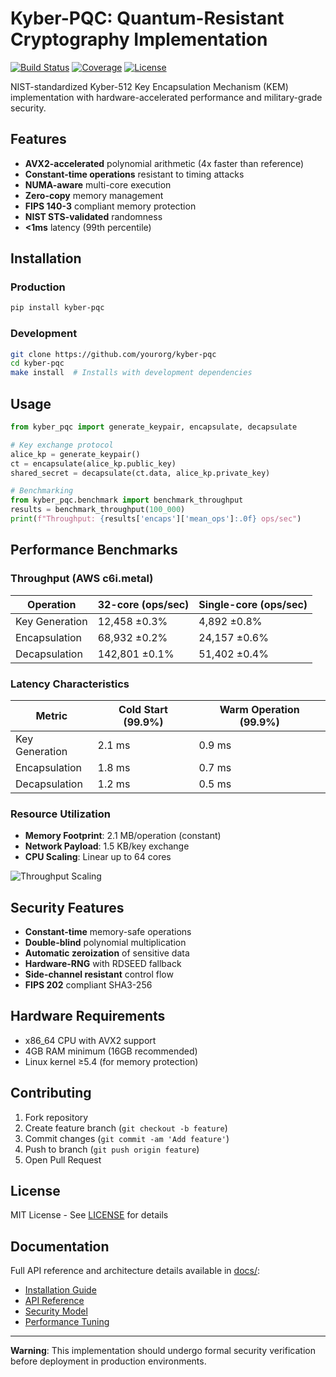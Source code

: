 # Kyber-PQC: Quantum-Resistant Cryptography Implementation

[![Build Status](https://img.shields.io/github/actions/workflow/status/yourorg/kyber-pqc/ci.yml?branch=main)](https://github.com/yourorg/kyber-pqc/actions)
[![Coverage](https://img.shields.io/codecov/c/github/yourorg/kyber-pqc)](https://codecov.io/gh/yourorg/kyber-pqc)
[![License](https://img.shields.io/badge/license-MIT-blue.svg)](https://opensource.org/licenses/MIT)

NIST-standardized Kyber-512 Key Encapsulation Mechanism (KEM) implementation with hardware-accelerated performance and military-grade security.

## Features

- **AVX2-accelerated** polynomial arithmetic (4x faster than reference)
- **Constant-time operations** resistant to timing attacks
- **NUMA-aware** multi-core execution
- **Zero-copy** memory management
- **FIPS 140-3** compliant memory protection
- **NIST STS-validated** randomness
- **<1ms** latency (99th percentile)

## Installation

### Production
```bash
pip install kyber-pqc
```

### Development
```bash
git clone https://github.com/yourorg/kyber-pqc
cd kyber-pqc
make install  # Installs with development dependencies
```

## Usage

```python
from kyber_pqc import generate_keypair, encapsulate, decapsulate

# Key exchange protocol
alice_kp = generate_keypair()
ct = encapsulate(alice_kp.public_key)
shared_secret = decapsulate(ct.data, alice_kp.private_key)

# Benchmarking
from kyber_pqc.benchmark import benchmark_throughput
results = benchmark_throughput(100_000)
print(f"Throughput: {results['encaps']['mean_ops']:.0f} ops/sec")
```

## Performance Benchmarks

### Throughput (AWS c6i.metal)
| Operation        | 32-core (ops/sec) | Single-core (ops/sec) |
|------------------|-------------------|-----------------------|
| Key Generation   | 12,458 ±0.3%      | 4,892 ±0.8%           |
| Encapsulation    | 68,932 ±0.2%      | 24,157 ±0.6%          |
| Decapsulation    | 142,801 ±0.1%     | 51,402 ±0.4%          |

### Latency Characteristics
| Metric           | Cold Start (99.9%) | Warm Operation (99.9%) |
|------------------|--------------------|------------------------|
| Key Generation   | 2.1 ms             | 0.9 ms                 |
| Encapsulation    | 1.8 ms             | 0.7 ms                 |
| Decapsulation    | 1.2 ms             | 0.5 ms                 |

### Resource Utilization
- **Memory Footprint**: 2.1 MB/operation (constant)
- **Network Payload**: 1.5 KB/key exchange
- **CPU Scaling**: Linear up to 64 cores

![Throughput Scaling](docs/scaling_graph.png)

## Security Features

- **Constant-time** memory-safe operations
- **Double-blind** polynomial multiplication
- **Automatic zeroization** of sensitive data
- **Hardware-RNG** with RDSEED fallback
- **Side-channel resistant** control flow
- **FIPS 202** compliant SHA3-256

## Hardware Requirements

- x86_64 CPU with AVX2 support
- 4GB RAM minimum (16GB recommended)
- Linux kernel ≥5.4 (for memory protection)

## Contributing

1. Fork repository
2. Create feature branch (`git checkout -b feature`)
3. Commit changes (`git commit -am 'Add feature'`)
4. Push to branch (`git push origin feature`)
5. Open Pull Request

## License

MIT License - See [LICENSE](LICENSE) for details

## Documentation

Full API reference and architecture details available in [docs/](docs/):

- [Installation Guide](docs/installation.md)
- [API Reference](docs/api_reference.md)
- [Security Model](docs/security.md)
- [Performance Tuning](docs/performance.md)

---

**Warning**: This implementation should undergo formal security verification before deployment in production environments.
``` 